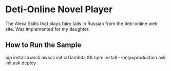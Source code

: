 # Deti-Online Novel Player


The Alexa Skills that plays fairy tails in Russian from the deti-online web site. Was implemented for my daughter.

## How to Run the Sample

pip install awscli
awscli init
cd lambda && npm install --only=production
ask init
ask deploy

